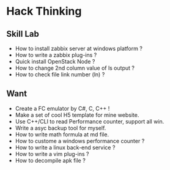 # Hack Thinking 

## Skill Lab

* How to install zabbix server at windows platform ?
* How to write a zabbix plug-ins ?
* Quick install OpenStack Node ?
* How to change 2nd column value of ls output ?
* How to check file link number (ln) ?

## Want

* Create a FC emulator by C#, C, C++ !
* Make a set of cool H5 template for mine website.
* Use C++/CLI to read Performance counter, support all win.
* Write a asyc backup tool for myself.
* How to write math formula at md file.
* How to custome a windows performance counter ?
* How to write a linux back-end service ?
* How to write a vim plug-ins ?
* How to decompile apk file ?
